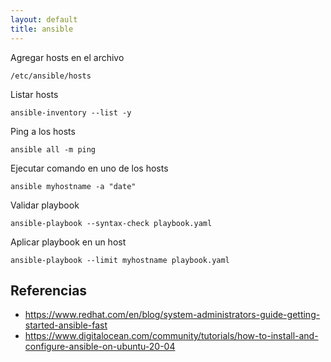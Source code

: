 ```yaml
---
layout: default
title: ansible
---
```


Agregar hosts en el archivo

    /etc/ansible/hosts

Listar hosts

    ansible-inventory --list -y

Ping a los hosts

    ansible all -m ping

Ejecutar comando en uno de los hosts

    ansible myhostname -a "date"

Validar playbook

    ansible-playbook --syntax-check playbook.yaml

Aplicar playbook en un host

    ansible-playbook --limit myhostname playbook.yaml

## Referencias

-   https://www.redhat.com/en/blog/system-administrators-guide-getting-started-ansible-fast
-   https://www.digitalocean.com/community/tutorials/how-to-install-and-configure-ansible-on-ubuntu-20-04
